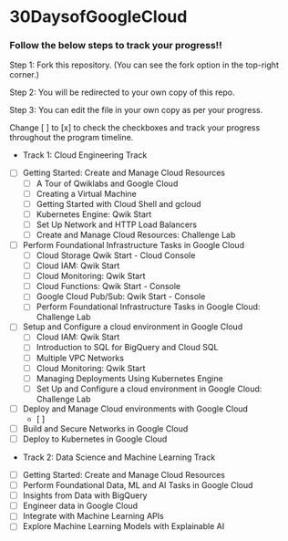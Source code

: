 # 30DaysofGoogleCloud

### Follow the below steps to track your progress!!

Step 1: Fork this repository. (You can see the fork option in the top-right corner.)


Step 2: You will be redirected to your own copy of this repo.


Step 3: You can edit the file in your own copy as per your progress.

Change [ ] to [x] to check the checkboxes and track your progress throughout the program timeline.


* Track 1: Cloud Engineering Track

- [ ] Getting Started: Create and Manage Cloud Resources
    - [ ] A Tour of Qwiklabs and Google Cloud
    - [ ] Creating a Virtual Machine
    - [ ] Getting Started with Cloud Shell and gcloud
    - [ ] Kubernetes Engine: Qwik Start
    - [ ] Set Up Network and HTTP Load Balancers
    - [ ] Create and Manage Cloud Resources: Challenge Lab
- [ ] Perform Foundational Infrastructure Tasks in Google Cloud
    - [ ] Cloud Storage Qwik Start - Cloud Console
    - [ ] Cloud IAM: Qwik Start
    - [ ] Cloud Monitoring: Qwik Start
    - [ ] Cloud Functions: Qwik Start - Console
    - [ ] Google Cloud Pub/Sub: Qwik Start - Console
    - [ ] Perform Foundational Infrastructure Tasks in Google Cloud: Challenge Lab
- [ ] Setup and Configure a cloud environment in Google Cloud
    - [ ] Cloud IAM: Qwik Start
    - [ ] Introduction to SQL for BigQuery and Cloud SQL
    - [ ] Multiple VPC Networks
    - [ ] Cloud Monitoring: Qwik Start
    - [ ] Managing Deployments Using Kubernetes Engine
    - [ ] Set Up and Configure a cloud environment in Google Cloud: Challenge Lab
- [ ] Deploy and Manage Cloud environments with Google Cloud
    - [ ] 
- [ ] Build and Secure Networks in Google Cloud
- [ ] Deploy to Kubernetes in Google Cloud

* Track 2: Data Science and Machine Learning Track

- [ ] Getting Started: Create and Manage Cloud Resources
- [ ] Perform Foundational Data, ML and AI Tasks in Google Cloud
- [ ] Insights from Data with BigQuery
- [ ] Engineer data in Google Cloud
- [ ] Integrate with Machine Learning APIs
- [ ] Explore Machine Learning Models with Explainable AI
